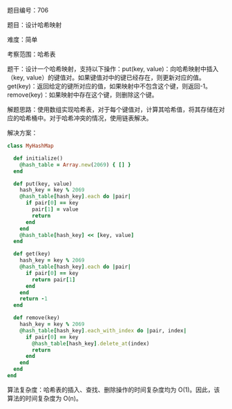 题目编号：706

题目：设计哈希映射

难度：简单

考察范围：哈希表

题干：设计一个哈希映射，支持以下操作：put(key, value)：向哈希映射中插入（key, value）的键值对。如果键值对中的键已经存在，则更新对应的值。get(key)：返回给定的键所对应的值，如果映射中不包含这个键，则返回-1。remove(key)：如果映射中存在这个键，则删除这个键。

解题思路：使用数组实现哈希表，对于每个键值对，计算其哈希值，将其存储在对应的哈希桶中。对于哈希冲突的情况，使用链表解决。

解决方案：

```ruby
class MyHashMap

  def initialize()
    @hash_table = Array.new(2069) { [] }
  end

  def put(key, value)
    hash_key = key % 2069
    @hash_table[hash_key].each do |pair|
      if pair[0] == key
        pair[1] = value
        return
      end
    end
    @hash_table[hash_key] << [key, value]
  end

  def get(key)
    hash_key = key % 2069
    @hash_table[hash_key].each do |pair|
      if pair[0] == key
        return pair[1]
      end
    end
    return -1
  end

  def remove(key)
    hash_key = key % 2069
    @hash_table[hash_key].each_with_index do |pair, index|
      if pair[0] == key
        @hash_table[hash_key].delete_at(index)
        return
      end
    end
  end
end
```

算法复杂度：哈希表的插入、查找、删除操作的时间复杂度均为 O(1)。因此，该算法的时间复杂度为 O(n)。
